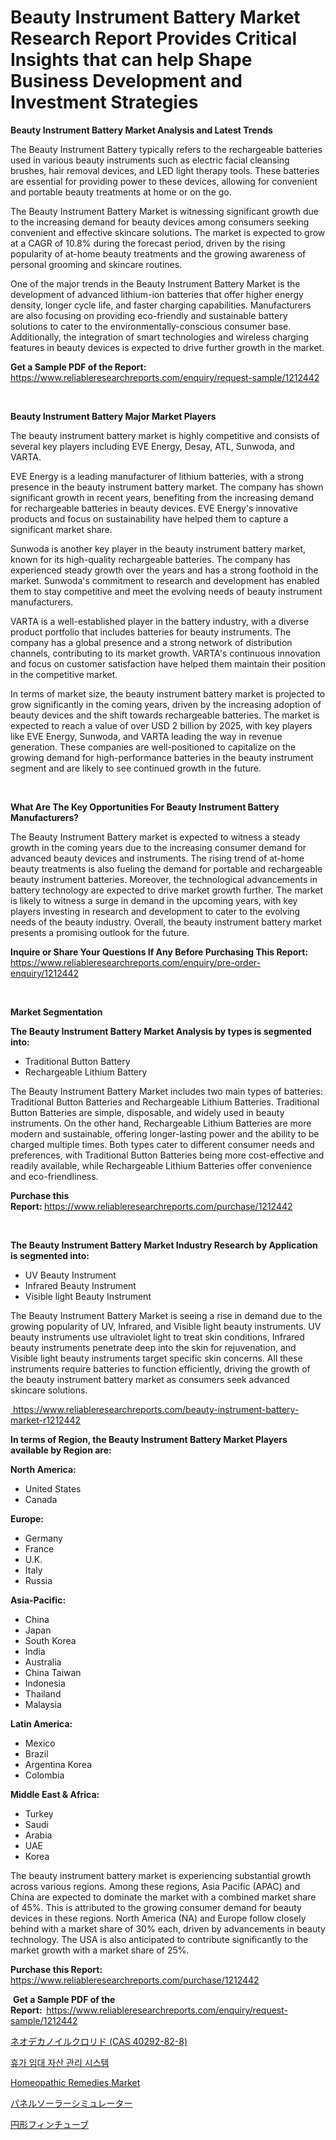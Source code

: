 <p><h1>Beauty Instrument Battery Market Research Report Provides Critical Insights that can help Shape Business Development and Investment Strategies</h1></p><p><strong>Beauty Instrument Battery Market Analysis and Latest Trends</strong></p>
<p><p>The Beauty Instrument Battery typically refers to the rechargeable batteries used in various beauty instruments such as electric facial cleansing brushes, hair removal devices, and LED light therapy tools. These batteries are essential for providing power to these devices, allowing for convenient and portable beauty treatments at home or on the go.</p><p>The Beauty Instrument Battery Market is witnessing significant growth due to the increasing demand for beauty devices among consumers seeking convenient and effective skincare solutions. The market is expected to grow at a CAGR of 10.8% during the forecast period, driven by the rising popularity of at-home beauty treatments and the growing awareness of personal grooming and skincare routines.</p><p>One of the major trends in the Beauty Instrument Battery Market is the development of advanced lithium-ion batteries that offer higher energy density, longer cycle life, and faster charging capabilities. Manufacturers are also focusing on providing eco-friendly and sustainable battery solutions to cater to the environmentally-conscious consumer base. Additionally, the integration of smart technologies and wireless charging features in beauty devices is expected to drive further growth in the market.</p></p>
<p><strong>Get a Sample PDF of the Report:&nbsp;</strong> <a href="https://www.reliableresearchreports.com/enquiry/request-sample/1212442">https://www.reliableresearchreports.com/enquiry/request-sample/1212442</a></p>
<p>&nbsp;</p>
<p><strong>Beauty Instrument Battery Major Market Players</strong></p>
<p><p>The beauty instrument battery market is highly competitive and consists of several key players including EVE Energy, Desay, ATL, Sunwoda, and VARTA. </p><p>EVE Energy is a leading manufacturer of lithium batteries, with a strong presence in the beauty instrument battery market. The company has shown significant growth in recent years, benefiting from the increasing demand for rechargeable batteries in beauty devices. EVE Energy's innovative products and focus on sustainability have helped them to capture a significant market share.</p><p>Sunwoda is another key player in the beauty instrument battery market, known for its high-quality rechargeable batteries. The company has experienced steady growth over the years and has a strong foothold in the market. Sunwoda's commitment to research and development has enabled them to stay competitive and meet the evolving needs of beauty instrument manufacturers.</p><p>VARTA is a well-established player in the battery industry, with a diverse product portfolio that includes batteries for beauty instruments. The company has a global presence and a strong network of distribution channels, contributing to its market growth. VARTA's continuous innovation and focus on customer satisfaction have helped them maintain their position in the competitive market.</p><p>In terms of market size, the beauty instrument battery market is projected to grow significantly in the coming years, driven by the increasing adoption of beauty devices and the shift towards rechargeable batteries. The market is expected to reach a value of over USD 2 billion by 2025, with key players like EVE Energy, Sunwoda, and VARTA leading the way in revenue generation. These companies are well-positioned to capitalize on the growing demand for high-performance batteries in the beauty instrument segment and are likely to see continued growth in the future.</p></p>
<p>&nbsp;</p>
<p><strong>What Are The Key Opportunities For Beauty Instrument Battery Manufacturers?</strong></p>
<p><p>The Beauty Instrument Battery market is expected to witness a steady growth in the coming years due to the increasing consumer demand for advanced beauty devices and instruments. The rising trend of at-home beauty treatments is also fueling the demand for portable and rechargeable beauty instrument batteries. Moreover, the technological advancements in battery technology are expected to drive market growth further. The market is likely to witness a surge in demand in the upcoming years, with key players investing in research and development to cater to the evolving needs of the beauty industry. Overall, the beauty instrument battery market presents a promising outlook for the future.</p></p>
<p><strong>Inquire or Share Your Questions If Any Before Purchasing This Report:</strong> <a href="https://www.reliableresearchreports.com/enquiry/pre-order-enquiry/1212442">https://www.reliableresearchreports.com/enquiry/pre-order-enquiry/1212442</a></p>
<p>&nbsp;</p>
<p><strong>Market Segmentation</strong></p>
<p><strong>The Beauty Instrument Battery Market Analysis by types is segmented into:</strong></p>
<p><ul><li>Traditional Button Battery</li><li>Rechargeable Lithium Battery</li></ul></p>
<p><p>The Beauty Instrument Battery Market includes two main types of batteries: Traditional Button Batteries and Rechargeable Lithium Batteries. Traditional Button Batteries are simple, disposable, and widely used in beauty instruments. On the other hand, Rechargeable Lithium Batteries are more modern and sustainable, offering longer-lasting power and the ability to be charged multiple times. Both types cater to different consumer needs and preferences, with Traditional Button Batteries being more cost-effective and readily available, while Rechargeable Lithium Batteries offer convenience and eco-friendliness.</p></p>
<p><strong>Purchase this Report:&nbsp;</strong><a href="https://www.reliableresearchreports.com/purchase/1212442">https://www.reliableresearchreports.com/purchase/1212442</a></p>
<p>&nbsp;</p>
<p><strong>The Beauty Instrument Battery Market Industry Research by Application is segmented into:</strong></p>
<p><ul><li>UV Beauty Instrument</li><li>Infrared Beauty Instrument</li><li>Visible light Beauty Instrument</li></ul></p>
<p><p>The Beauty Instrument Battery Market is seeing a rise in demand due to the growing popularity of UV, Infrared, and Visible light beauty instruments. UV beauty instruments use ultraviolet light to treat skin conditions, Infrared beauty instruments penetrate deep into the skin for rejuvenation, and Visible light beauty instruments target specific skin concerns. All these instruments require batteries to function efficiently, driving the growth of the beauty instrument battery market as consumers seek advanced skincare solutions.</p></p>
<p><a href="https://www.reliableresearchreports.com/beauty-instrument-battery-market-r1212442">&nbsp;https://www.reliableresearchreports.com/beauty-instrument-battery-market-r1212442</a></p>
<p><strong>In terms of Region, the Beauty Instrument Battery Market Players available by Region are:</strong></p>
<p>
    <p> <strong> North America: </strong>
        <ul>
            <li>United States</li>
            <li>Canada</li>
        </ul>
        </p> 
    <p> <strong> Europe: </strong>
        <ul>
            <li>Germany</li>
            <li>France</li>
            <li>U.K.</li>
            <li>Italy</li>
            <li>Russia</li>
        </ul>
        </p> 
    <p> <strong> Asia-Pacific: </strong>
        <ul>
            <li>China</li>
            <li>Japan</li>
            <li>South Korea</li>
            <li>India</li>
            <li>Australia</li>
            <li>China Taiwan</li>
            <li>Indonesia</li>
            <li>Thailand</li>
            <li>Malaysia</li>
        </ul>
        </p> 
    <p> <strong> Latin America: </strong>
        <ul>
            <li>Mexico</li>
            <li>Brazil</li>
            <li>Argentina Korea</li>
            <li>Colombia</li>
        </ul>
        </p> 
    <p> <strong> Middle East & Africa: </strong>
        <ul>
            <li>Turkey</li>
            <li>Saudi</li>
            <li>Arabia</li>
            <li>UAE</li>
            <li>Korea</li>
        </ul>
    </p>
    </p>
<p><p>The beauty instrument battery market is experiencing substantial growth across various regions. Among these regions, Asia Pacific (APAC) and China are expected to dominate the market with a combined market share of 45%. This is attributed to the growing consumer demand for beauty devices in these regions. North America (NA) and Europe follow closely behind with a market share of 30% each, driven by advancements in beauty technology. The USA is also anticipated to contribute significantly to the market growth with a market share of 25%.</p></p>
<p><strong>Purchase this Report: </strong><a href="https://www.reliableresearchreports.com/purchase/1212442">https://www.reliableresearchreports.com/purchase/1212442</a></p>
<p>&nbsp;<strong>Get a Sample PDF of the Report:&nbsp;&nbsp;</strong><a href="https://www.reliableresearchreports.com/enquiry/request-sample/1212442">https://www.reliableresearchreports.com/enquiry/request-sample/1212442</a></p>
<p><strong></strong></p>
<p><p><a href="https://github.com/xemfu2379520/Market-Research-Report-List-2/blob/main/2139091102167.md">ネオデカノイルクロリド (CAS 40292-82-8)</a></p><p><a href="https://github.com/jheckjhek23/Market-Research-Report-List-1/blob/main/560279795712.md">휴가 임대 자산 관리 시스템</a></p><p><a href="https://github.com/LiamDavis60/Market-Research-Report-List-1/blob/main/homeopathic-remedies-market.md">Homeopathic Remedies Market</a></p><p><a href="https://medium.com/@chloekessler01/%E3%83%91%E3%83%8D%E3%83%AB%E3%82%BD%E3%83%BC%E3%83%A9%E3%83%BC%E3%82%B7%E3%83%9F%E3%83%A5%E3%83%AC%E3%83%BC%E3%82%BF%E3%83%BC%E5%B8%82%E5%A0%B4%E3%81%AE%E5%B1%95%E6%9C%9B-%E6%A5%AD%E7%95%8C%E3%81%AE%E6%A6%82%E8%A6%81%E3%81%A8%E4%BA%88%E6%B8%AC-2024%E5%B9%B4%E3%81%8B%E3%82%892031%E5%B9%B4-baba7e6a6ad6">パネルソーラーシミュレーター</a></p><p><a href="https://medium.com/@brycenboyer2023/%E5%86%86%E7%AD%92%E3%83%95%E3%82%A3%E3%83%B3%E3%83%89%E3%83%81%E3%83%A5%E3%83%BC%E3%83%96%E5%B8%82%E5%A0%B4%E3%81%AE%E5%88%86%E6%9E%90-%E3%82%B0%E3%83%AD%E3%83%BC%E3%83%90%E3%83%AB%E7%94%A3%E6%A5%AD%E3%81%AE%E8%A6%8B%E7%A9%8D%E3%82%82%E3%82%8A%E3%81%A8%E4%BA%88%E6%B8%AC-2024%E5%B9%B4%E3%81%8B%E3%82%892031%E5%B9%B4-ec93553354ec">円形フィンチューブ</a></p></p>